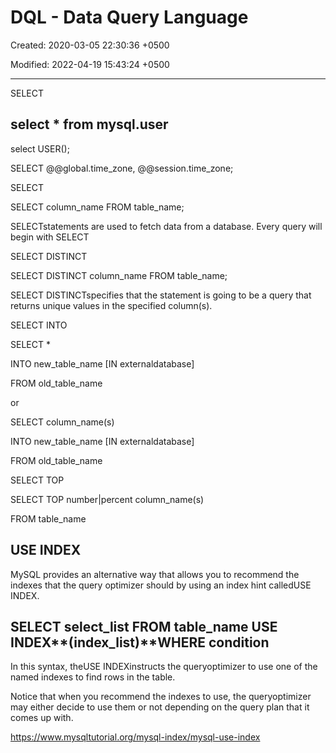 # DQL - Data Query Language

Created: 2020-03-05 22:30:36 +0500

Modified: 2022-04-19 15:43:24 +0500

---

SELECT

## select * from mysql.user

select USER();

SELECT @@global.time_zone, @@session.time_zone;

SELECT

SELECT column_name FROM table_name;

SELECTstatements are used to fetch data from a database. Every query will begin with SELECT

SELECT DISTINCT

SELECT DISTINCT column_name FROM table_name;

SELECT DISTINCTspecifies that the statement is going to be a query that returns unique values in the specified column(s).

SELECT INTO

SELECT *

INTO new_table_name [IN externaldatabase]

FROM old_table_name

or

SELECT column_name(s)

INTO new_table_name [IN externaldatabase]

FROM old_table_name

SELECT TOP

SELECT TOP number|percent column_name(s)

FROM table_name

## USE INDEX

MySQL provides an alternative way that allows you to recommend the indexes that the query optimizer should by using an index hint calledUSE INDEX.

## SELECT **select_list** FROM **table_name** USE INDEX**(index_list)**WHERE condition

In this syntax, theUSE INDEXinstructs the queryoptimizer to use one of the named indexes to find rows in the table.

Notice that when you recommend the indexes to use, the queryoptimizer may either decide to use them or not depending on the query plan that it comes up with.

<https://www.mysqltutorial.org/mysql-index/mysql-use-index>
